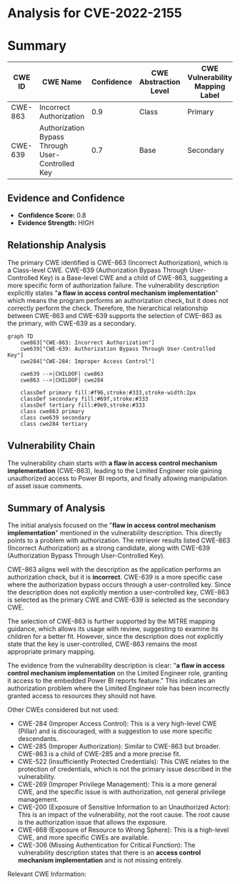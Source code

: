 # Analysis for CVE-2022-2155

# Summary
| CWE ID | CWE Name | Confidence | CWE Abstraction Level | CWE Vulnerability Mapping Label | CWE-Vulnerability Mapping Notes |
|---|---|---|---|---|---|
| CWE-863 | Incorrect Authorization | 0.9 | Class | Primary | Allowed-with-Review |
| CWE-639 | Authorization Bypass Through User-Controlled Key | 0.7 | Base | Secondary | Allowed |

## Evidence and Confidence

*   **Confidence Score:** 0.8
*   **Evidence Strength:** HIGH

## Relationship Analysis
The primary CWE identified is CWE-863 (Incorrect Authorization), which is a Class-level CWE. CWE-639 (Authorization Bypass Through User-Controlled Key) is a Base-level CWE and a child of CWE-863, suggesting a more specific form of authorization failure. The vulnerability description explicitly states "**a flaw in access control mechanism implementation**" which means the program performs an authorization check, but it does not correctly perform the check. Therefore, the hierarchical relationship between CWE-863 and CWE-639 supports the selection of CWE-863 as the primary, with CWE-639 as a secondary.

```mermaid
graph TD
    cwe863["CWE-863: Incorrect Authorization"]
    cwe639["CWE-639: Authorization Bypass Through User-Controlled Key"]
    cwe284["CWE-284: Improper Access Control"]
    
    cwe639 -->|CHILDOF| cwe863
    cwe863 -->|CHILDOF| cwe284

    classDef primary fill:#f96,stroke:#333,stroke-width:2px
    classDef secondary fill:#69f,stroke:#333
    classDef tertiary fill:#9e9,stroke:#333
    class cwe863 primary
    class cwe639 secondary
    class cwe284 tertiary
```

## Vulnerability Chain
The vulnerability chain starts with **a flaw in access control mechanism implementation** (CWE-863), leading to the Limited Engineer role gaining unauthorized access to Power BI reports, and finally allowing manipulation of asset issue comments.

## Summary of Analysis
The initial analysis focused on the "**flaw in access control mechanism implementation**" mentioned in the vulnerability description. This directly points to a problem with authorization. The retriever results listed CWE-863 (Incorrect Authorization) as a strong candidate, along with CWE-639 (Authorization Bypass Through User-Controlled Key).

CWE-863 aligns well with the description as the application performs an authorization check, but it is **incorrect**. CWE-639 is a more specific case where the authorization bypass occurs through a user-controlled key. Since the description does not explicitly mention a user-controlled key, CWE-863 is selected as the primary CWE and CWE-639 is selected as the secondary CWE.

The selection of CWE-863 is further supported by the MITRE mapping guidance, which allows its usage with review, suggesting to examine its children for a better fit. However, since the description does not explicitly state that the key is user-controlled, CWE-863 remains the most appropriate primary mapping.

The evidence from the vulnerability description is clear: "**a flaw in access control mechanism implementation** on the Limited Engineer role, granting it access to the embedded Power BI reports feature." This indicates an authorization problem where the Limited Engineer role has been incorrectly granted access to resources they should not have.

Other CWEs considered but not used:

*   CWE-284 (Improper Access Control): This is a very high-level CWE (Pillar) and is discouraged, with a suggestion to use more specific descendants.
*   CWE-285 (Improper Authorization): Similar to CWE-863 but broader. CWE-863 is a child of CWE-285 and a more precise fit.
*   CWE-522 (Insufficiently Protected Credentials): This CWE relates to the protection of credentials, which is not the primary issue described in the vulnerability.
*   CWE-269 (Improper Privilege Management): This is a more general CWE, and the specific issue is with authorization, not general privilege management.
*   CWE-200 (Exposure of Sensitive Information to an Unauthorized Actor): This is an impact of the vulnerability, not the root cause. The root cause is the authorization issue that allows the exposure.
*   CWE-668 (Exposure of Resource to Wrong Sphere): This is a high-level CWE, and more specific CWEs are available.
*   CWE-306 (Missing Authentication for Critical Function): The vulnerability description states that there is an **access control mechanism implementation** and is not missing entirely.

Relevant CWE Information: